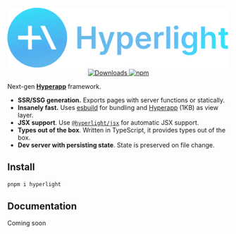 <p align="center">
  <img src="https://github.com/BRA1L0R/hyperlight/raw/master/logo.png" alt="Logo" />
  <br />
  <a href="https://npmjs.org/package/hyperlight"><img src="https://img.shields.io/npm/dt/hyperlight?color=cyan&style=for-the-badge" alt="Downloads" /> </a>
  <a href="https://npmjs.org/package/hyperlight"><img alt="npm" src="https://img.shields.io/npm/v/hyperlight?color=cyan&style=for-the-badge" />
  </a>
</p>

Next-gen **[Hyperapp](https://github.com/jorgebucaran/hyperapp)** framework.

- **SSR/SSG generation.** Exports pages with server functions or statically.
- **Insanely fast.** Uses [esbuild](https://github.com/evanw/esbuild/) for bundling and [Hyperapp](https://github.com/jorgebucaran/hyperapp) (1KB) as view layer.
- **JSX support**. Use [`@hyperlight/jsx`]() for automatic JSX support.
- **Types out of the box**. Written in TypeScript, it provides types out of the box.
- **Dev server with persisting state**. State is preserved on file change.

## Install

```sh
pnpm i hyperlight
```

## Documentation

Coming soon
